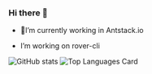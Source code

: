 ### Hi there 👋



- 🔭I’m currently working in Antstack.io 

-  I’m working on rover-cli


![GitHub stats](https://github-readme-stats.vercel.app/api?username=DheerajGBhatt&show_icons=true&theme=dark)     ![Top Languages Card](https://github-readme-stats.vercel.app/api/top-langs/?username=DheerajGBhatt&show_icons=true&theme=dark)

